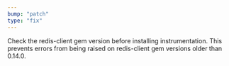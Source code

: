 ```yaml
---
bump: "patch"
type: "fix"
---
```


Check the redis-client gem version before installing instrumentation. This prevents errors from being raised on redis-client gem versions older than 0.14.0.
